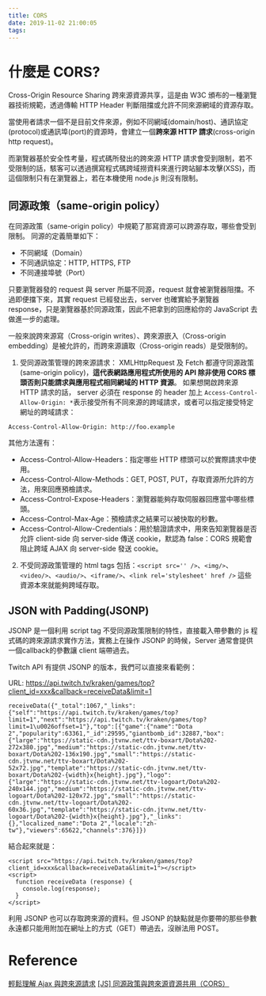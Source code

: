```yaml
---
title: CORS
date: 2019-11-02 21:00:05
tags:
---
```


# 什麼是 CORS?

Cross-Origin Resource Sharing 跨來源資源共享，這是由 W3C 頒布的一種瀏覽器技術規範，透過傳輸 HTTP Header 判斷阻擋或允許不同來源網域的資源存取。

當使用者請求一個不是目前文件來源，例如不同網域(domain/host)、通訊協定(protocol)或通訊埠(port)的資源時，會建立一個**跨來源 HTTP 請求**(cross-origin http request)。

而瀏覽器基於安全性考量，程式碼所發出的跨來源 HTTP 請求會受到限制，若不受限制的話，駭客可以透過撰寫程式碼跨域撈資料來進行跨站腳本攻擊(XSS)，而這個限制只有在瀏覽器上，若在本機使用 node.js 則沒有限制。

## 同源政策（same-origin policy）

在同源政策（same-origin policy）中規範了那寫資源可以跨源存取，哪些會受到限制。
同源的定義簡單如下：
- 不同網域（Domain）
- 不同通訊協定：HTTP, HTTPS, FTP
- 不同連接埠號（Port）

只要瀏覽器發的 request 與 server 所屬不同源，request 就會被瀏覽器阻擋。不過即便擋下來，其實 request 已經發出去，server 也確實給予瀏覽器 response，只是瀏覽器基於同源政策，因此不把拿到的回應給你的 JavaScript 去做進一步的處理。

一般來說跨來源寫（Cross-origin writes）、跨來源嵌入（Cross-origin embedding）是被允許的，而跨來源讀取（Cross-origin reads）是受限制的。

1. 受同源政策管理的跨來源請求：
XMLHttpRequest 及 Fetch 都遵守同源政策(same-origin policy)，**這代表網路應用程式所使用的 API 除非使用 CORS 標頭否則只能請求與應用程式相同網域的 HTTP 資源**。
如果想開啟跨來源 HTTP 請求的話， server 必須在 response 的 header 加上 `Access-Control-Allow-Origin: *`表示接受所有不同來源的跨域請求，或者可以指定接受特定網址的跨域請求：
```
Access-Control-Allow-Origin: http://foo.example
```

其他方法還有：
- Access-Control-Allow-Headers：指定哪些 HTTP 標頭可以於實際請求中使用。
- Access-Control-Allow-Methods：GET, POST, PUT，存取資源所允許的方法，用來回應預檢請求。
- Access-Control-Expose-Headers：瀏覽器能夠存取伺服器回應當中哪些標頭。
- Access-Control-Max-Age：預檢請求之結果可以被快取的秒數。
- Access-Control-Allow-Credentials：用於驗證請求中，用來告知瀏覽器是否允許 client-side 向 server-side 傳送 cookie，默認為 false：CORS 規範會阻止跨域 AJAX 向 server-side 發送 cookie。

2. 不受同源政策管理的 html tags 包括：`<script src='' />`、`<img/>`、`<video/>`、`<audio/>`、`<iframe/>`、`<link rel='stylesheet' href />` 這些資源本來就能夠跨域存取。

## JSON with Padding(JSONP)

JSONP 是一個利用 script tag 不受同源政策限制的特性，直接載入帶參數的 js 程式碼的跨來源請求實作方法，實務上在操作 JSONP 的時候，Server 通常會提供一個callback的參數讓 client 端帶過去。

Twitch API 有提供 JSONP 的版本，我們可以直接來看範例：

URL: https://api.twitch.tv/kraken/games/top?client_id=xxx&callback=receiveData&limit=1
```
receiveData({"_total":1067,"_links":{"self":"https://api.twitch.tv/kraken/games/top?limit=1","next":"https://api.twitch.tv/kraken/games/top?limit=1\u0026offset=1"},"top":[{"game":{"name":"Dota 2","popularity":63361,"_id":29595,"giantbomb_id":32887,"box":{"large":"https://static-cdn.jtvnw.net/ttv-boxart/Dota%202-272x380.jpg","medium":"https://static-cdn.jtvnw.net/ttv-boxart/Dota%202-136x190.jpg","small":"https://static-cdn.jtvnw.net/ttv-boxart/Dota%202-52x72.jpg","template":"https://static-cdn.jtvnw.net/ttv-boxart/Dota%202-{width}x{height}.jpg"},"logo":{"large":"https://static-cdn.jtvnw.net/ttv-logoart/Dota%202-240x144.jpg","medium":"https://static-cdn.jtvnw.net/ttv-logoart/Dota%202-120x72.jpg","small":"https://static-cdn.jtvnw.net/ttv-logoart/Dota%202-60x36.jpg","template":"https://static-cdn.jtvnw.net/ttv-logoart/Dota%202-{width}x{height}.jpg"},"_links":{},"localized_name":"Dota 2","locale":"zh-tw"},"viewers":65622,"channels":376}]})
```
結合起來就是：
```
<script src="https://api.twitch.tv/kraken/games/top?client_id=xxx&callback=receiveData&limit=1"></script>
<script>
  function receiveData (response) {
    console.log(response);
  }
</script>
```

利用 JSONP 也可以存取跨來源的資料。但 JSONP 的缺點就是你要帶的那些參數永遠都只能用附加在網址上的方式（GET）帶過去，沒辦法用 POST。

# Reference

[輕鬆理解 Ajax 與跨來源請求](https://blog.techbridge.cc/2017/05/20/api-ajax-cors-and-jsonp/)
[[JS] 同源政策與跨來源資源共用（CORS）](https://pjchender.github.io/2018/08/20/%E5%90%8C%E6%BA%90%E6%94%BF%E7%AD%96%E8%88%87%E8%B7%A8%E4%BE%86%E6%BA%90%E8%B3%87%E6%BA%90%E5%85%B1%E7%94%A8%EF%BC%88cors%EF%BC%89/)
